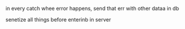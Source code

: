 in every catch whee error happens, send that err with other dataa in db

senetize all things before enterinb in server